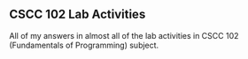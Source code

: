 ## CSCC 102 Lab Activities

All of my answers in almost all of the lab activities in CSCC 102 (Fundamentals of Programming) subject.
